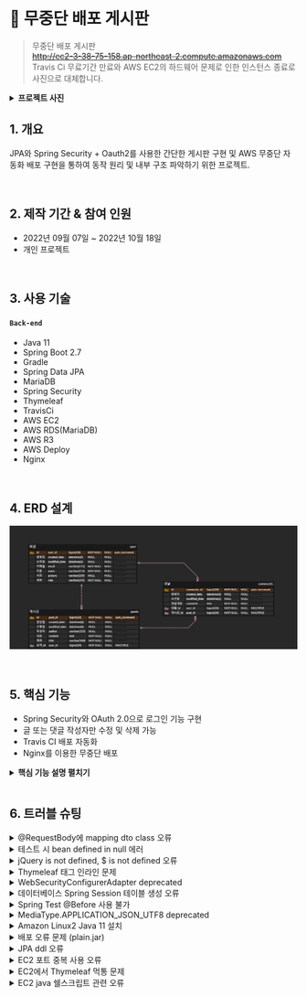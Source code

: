 # :pencil: 무중단 배포 게시판  
>무중단 배포 게시판  
>~~http://ec2-3-38-75-158.ap-northeast-2.compute.amazonaws.com~~ <br>
Travis Ci 무료기간 만료와 AWS EC2의 하드웨어 문제로 인한 인스턴스 종료로 사진으로 대체합니다.
<details>
<summary><b>프로젝트 사진</b></summary>
<div markdown="1">
메인 페이지

![2](./img/2.png)
게시글

![3](./img/3.png)
로그인

![4](./img/4.png)
게시글 등록

![5](./img/5.png)
댓글 등록

![6](./img/6.png)
댓글 수정

![7](./img/7.png)
게시글 수정

![8](./img/8.png)


</div>
</details>

## 1. 개요
JPA와 Spring Security + Oauth2를 사용한 간단한 게시판 구현 및 AWS 무중단 자동화 배포 구현을 통하여 동작 원리 및 내부 구조 파악하기 위한 프로젝트.

</br>

## 2. 제작 기간 & 참여 인원
- 2022년 09월 07일 ~ 2022년 10월 18일
- 개인 프로젝트

</br>

## 3. 사용 기술
#### `Back-end`
  - Java 11
  - Spring Boot 2.7
  - Gradle
  - Spring Data JPA
  - MariaDB
  - Spring Security
  - Thymeleaf
  - TravisCi
  - AWS EC2
  - AWS RDS(MariaDB)
  - AWS R3
  - AWS Deploy
  - Nginx

</br>

## 4. ERD 설계
![1](./img/1.png)

</br>

## 5. 핵심 기능
 * Spring Security와 OAuth 2.0으로 로그인 기능 구현
 * 글 또는 댓글 작성자만 수정 및 삭제 가능
 * Travis CI 배포 자동화
 * Nginx를 이용한 무중단 배포

<details>
<summary><b>핵심 기능 설명 펼치기</b></summary>
<div markdown="1">

### 1. Spring Security와 OAuth 2.0으로 로그인 기능 구현
- **CustomOAuth2UserService** :pencil: [코드 확인](https://github.com/HyoungMinSong/toyproject/blob/a364f7bbe52c6c602864989453d7a6e8f074a943/src/main/java/gameshop/toy/config/auth/CustomOAuth2UserService.java#L22)
  - Oauth 로그인 이후가져온 사용자의 정보들을 기반으로 가입 및 정보수정, 세션 저장 등의 기능 지원.

</br>

- **세션값 코드 어노테이션 기반으로 개선** :pencil: [코드 확인](https://github.com/HyoungMinSong/toyproject/blob/a364f7bbe52c6c602864989453d7a6e8f074a943/src/main/java/gameshop/toy/config/auth/LoginUserArgumentResolver.java#L16)
  - ```SessionUser user = (SessionUser) httpSession.getAtrribute("user")```
  - 같은 코드가 반복되는 세션 값을 가져오는 부분을 @LoginUser 어노테이션 생성하여 개선. 

</br>

- **세션 저장소로 데이터베이스 사용**
  
</br>

### 2. 글 또는 댓글 작성자만 수정 및 삭제 가능
- **수정 및 삭제 아이콘 생성** :pencil: [코드 확인](https://github.com/HyoungMinSong/toyproject/blob/a364f7bbe52c6c602864989453d7a6e8f074a943/src/main/java/gameshop/toy/controller/IndexController.java#L46)
  - JPA 연관관계 맵핑으로 엔티티에서 id와 세션의 id가 같으면 타임리프에서 수정 및 삭제 아이콘 생성. 

</br>

### 3. Travis CI 배포 자동화, Nginx를 이용한 무중단 배포
- **Travis CI 배포 자동화** 
  - 깃허브로 푸시되면 자동으로 테스트와 빌드가 수행. AWS S3연동을 통해 배포 파일이 전달. 전달된 배포 파일을 AWS CodeDeploy를 통해 AWS EC2에 배포.
  - 깃허브로 푸시하면 위의 수행 과정이 자동화되어 있다.

</br>

- **Nginx를 이용한 무중단 배포**
  - 두 개의 스프링 부트를 실행하여, 신규 배포 시 엔진엑스와 연결되지 않은 스프링 부트에 배포 완료 후 Nginx가 배포 완료된 스프링 부트를 바라보게 만든다.

</div>
</details>

</br>

## 6. 트러블 슈팅
<details>
<summary>@RequestBody에 mapping dto class 오류</summary>
<div markdown="1">

  - 에러 메세지
    - No suitable constructor found for type [simple type, class 클래스명]: can not instantiate from JSON object (missing default constructor or creator, or perhaps need to add/enable type information?)
  - 해결
    - @RequestBody에 mapping될 dto class에는 no-argument constructor를 필요
    - 해당 dto 클래스에 @NoArgsConstructor 설정

</div>
</details>

<details>
<summary>테스트 시 bean defined in null 에러</summary>
<div markdown="1">
  
  - 에러
    - 테스트 진행 중 데이터베이스에 남은 잔재 데이터들 때문에 오류가 났었던 것. 
  - 해결
    -  ```spring.jpa.hibernate.ddl-auto=create``` 로 변경
  
</div>
</details>

<details>
<summary>jQuery is not defined, $ is not defined 오류</summary>
<div markdown="1">
  
  - 에러
    - 제이쿼리가 제대로 로드되지 않아서 생긴 문제. 최신 버전의 제이쿼리를 사용하면서 해결되었다.
  - 해결
```html
  // jQuery에서 제공하는 최신 버전의 jQuery URL
<script src="http://code.jquery.com/jquery-latest.js"></script> 
// jQuery에서 제공하는 3.5.1 버전의 jQuery CDN 호스트
<script src="https://code.jquery.com/jquery-3.6.1.js"></script>
```
  
</div>
</details>

<details>
<summary>Thymeleaf 태그 인라인 문제</summary>
<div markdown="1">
  
  - 에러
    - 타임리프의 문법 th:text 사용할 때 안에 HTML 태그까지 변환되어 문제가 생김.
  - 해결
    -  th:inlin="text" 사용
```html
<h1 th:inline="text" >
   [[${header.title}]]
   <small th:text="${header.subtitle}">Subtitle</small>
</h1>
```
    - th:remove="tag" 사용
```html
<h1>
    <span th:text="${header.title}" th:remove="tag">title</span>
    <small th:text="${header.subtitle}" >Subtitle</small>
</h1>
```
  
</div>
</details>
    
<details>
<summary> WebSecurityConfigurerAdapter deprecated </summary>
<div markdown="1">
  
  - 에러
    - SecurityConfig에서 기존에는 WebSecurityConfigurerAdapter를 상속받아 설정을 오버라이딩 하는 방식이었는데 deprecated가 됨.
  - 해결
    - [코드 확인](https://github.com/HyoungMinSong/toyproject/blob/a364f7bbe52c6c602864989453d7a6e8f074a943/src/main/java/gameshop/toy/config/auth/SecurityConfig.java#L18)  
    - SecurityFilterChain를 사용하여 오버라이딩하지 않고 모두 Bean으로 등록하는 방법으로 변경.
  
</div>
</details>    

<details>
<summary> 데이터베이스 Spring Session 테이블 생성 오류</summary>
<div markdown="1">
  
  - 에러 메세지
    - org.springframework.jdbc.BadSqlGrammarException: PreparedStatementCallback; bad SQL grammar [INSERT INTO SPRING_SESSION (칼럼명..) VALUES (?, ?, ?, ?, ?, ?, ?)]; nested exception is org.h2.jdbc.JdbcSQLSyntaxErrorException: Table "SPRING_SESSION" not found; SQL statement:......
  - 해결
    - application.properties 에서 아래의 설정을 적용하면 스프링이 테이블을 생성해준다.
    - ```spring.session.jdbc.initialize-schema=always //spring will create required tables for us```
  
</div>
</details>    

<details>
<summary> Spring Test @Before 사용 불가</summary>
<div markdown="1">

  - 에러
    - Spring Test에서 @Before 사용 불가
  - 해결
    - @BeforeEach로 사용.

</div>
</details>  
    
<details>
<summary> MediaType.APPLICATION_JSON_UTF8 deprecated</summary>
<div markdown="1">

  - 에러
    - Spring Test에서 MediaType.APPLICATION_JSON_UTF8가 deprecated되어 사용 불가.
  - 해결
    - MediaType.APPLICATION_JSON로 사용.

</div>
</details> 
    
<details>
<summary> Amazon Linux2 Java 11 설치</summary>
<div markdown="1">

  - 에러
    - yum에는 설치가능한 JDK가 1.8까지만 존재
  - 해결
    - Amazon에서 제공하는 OpenJDK인 Amazon Coretto를 다운받아 간편하게 설치
    - 참고자료 : https://pompitzz.github.io/blog/Java/awsEc2InstallJDK11.html#jdk-%E1%84%89%E1%85%A5%E1%86%AF%E1%84%8E%E1%85%B5
        
</div>
</details> 

<details>
<summary> 배포 오류 문제 (plain.jar)</summary>
<div markdown="1">

  - 에러
    - spring boot 2.5.0버전 이상부터는 gradle로 빌드를 할때 jar파일이 2개가 생성
    -  jar 파일이 배포가 되어야 하는데 2번 plain.jar파일이 배포가 되어 오류가 생김.
  - 해결
    - 빌드 시 plain.jar 파일이 생성되지 않도록 build.gradle 파일에 아래의 문구 작성.
```
jar {
enabled = false
}
```

</div>
</details> 

<details>
<summary> JPA ddl 오류 </summary>
<div markdown="1">

  - 에러
    - User 혹은 Order와 같은 예약어 사용으로 오류 발생.
    - 데이터베이스 버전과 맞지 않은 JPA Dialect 사용.
  - 해결
    - Users와 같이 s를 붙여 예약어을 피함.
    - 버전에 맞는 Dialect 사용.
        
</div>
</details> 
    
<details>
<summary> EC2 포트 중복 사용 오류 </summary>
<div markdown="1">

  - 에러 메세지
    - Web server failed to start. Port 8080 was already in use.
    - 빌드 시 오류 등으로 해당 포트에 프로세스가 켜져있어 해당 오류가 발생한다.
  - 해결
    - ```$ netstat -tnlp | grep "port 번호"```로 프로세스 아이디를 찾은 후
    - ```$ kill -9 "process ID"```을 통해해당 프로세스를 죽인다.
         
</div>
</details> 
    
<details>
<summary> EC2에서 Thymeleaf 먹통 문제 </summary>
<div markdown="1">

  - 에러
    - local에서는 타임리프가 잘 출력되었지만 EC2에서는 출력이 정상적으로 안되는 상황.
    - EC2에서는 경로지정을 제대로 해줘야 한다.
  - 해결
    - application.properties에 ```spring.thymeleaf.prefix=classpath:/templates/``` 을 통해 경로 지정.
    - 타임리프 템플릿 맨 앞 경로에 ```/```을 제거하여 ```<html th:replace="~{layout/layoutFile :: layout(~{::title}....``` 이런 식으로 작성해야 정상적으로 출력되었다.
        
</div>
</details> 

<details>
<summary> EC2 java 쉘스크립트 관련 오류 </summary>
<div markdown="1">

  - 에러
    - 아래 jar라고 하면 못 찾고 java라고 해야 구동중인 어플을 찾을 수 있다.
    - ```CURRENT_PID=$(pgrep -fl springboot-webservice | grep jar | awk '{print $1}')``` 
  - 해결
    - ```CURRENT_PID=$(pgrep -fl springboot-webservice | grep java | awk '{print $1}')``` 
        
</div>
</details> 
    
